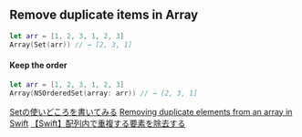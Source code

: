 ## Remove duplicate items in Array

```swift
let arr = [1, 2, 3, 1, 2, 3]
Array(Set(arr)) // → [2, 3, 1]
```

#### Keep the order

```swift
let arr = [1, 2, 3, 1, 2, 3]
Array(NSOrderedSet(array: arr)) // → [2, 3, 1]
```

[Setの使いどころを書いてみる](https://qiita.com/shimesaba/items/6cf1e9498c112360b59f)
[Removing duplicate elements from an array in Swift](https://stackoverflow.com/questions/25738817/removing-duplicate-elements-from-an-array-in-swift)
[【Swift】配列内で重複する要素を除去する](https://qiita.com/ariiyu/items/55d08bfae02e586d6ff8)
